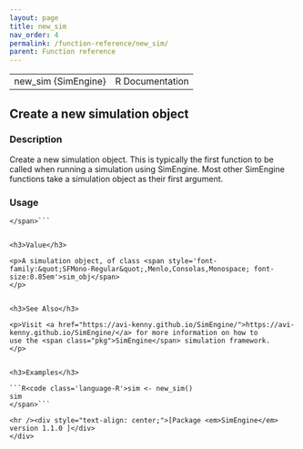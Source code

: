 ```yaml
---
layout: page
title: new_sim 
nav_order: 4 
permalink: /function-reference/new_sim/
parent: Function reference
---
```


<script type="text/javascript">
const macros = { "\\R": "\\textsf{R}", "\\code": "\\texttt"};
function processMathHTML() {
    var l = document.getElementsByClassName('reqn');
    for (let e of l) { katex.render(e.textContent, e, { throwOnError: false, macros }); }
    return;
}</script>
<script defer src="https://cdn.jsdelivr.net/npm/katex@0.15.3/dist/katex.min.js"
    onload="processMathHTML();"></script>
<link rel="stylesheet" type="text/css" href="R.css" />
</head><body><div class="container">

<table style="width: 100%;"><tr><td>new_sim {SimEngine}</td><td style="text-align: right;">R Documentation</td></tr></table>

<h2>Create a new simulation object</h2>

<h3>Description</h3>

<p>Create a new simulation object. This is typically the first
function to be called when running a simulation using <span class="pkg">SimEngine</span>. Most
other <span class="pkg">SimEngine</span> functions take a simulation object as their first
argument.
</p>


<h3>Usage</h3>

```R<code class='language-R'>new_sim()
</span>```


<h3>Value</h3>

<p>A simulation object, of class <span style='font-family:&quot;SFMono-Regular&quot;,Menlo,Consolas,Monospace; font-size:0.85em'>sim_obj</span>
</p>


<h3>See Also</h3>

<p>Visit <a href="https://avi-kenny.github.io/SimEngine/">https://avi-kenny.github.io/SimEngine/</a> for more information on how to
use the <span class="pkg">SimEngine</span> simulation framework.
</p>


<h3>Examples</h3>

```R<code class='language-R'>sim <- new_sim()
sim
</span>```

<hr /><div style="text-align: center;">[Package <em>SimEngine</em> version 1.1.0 ]</div>
</div>
